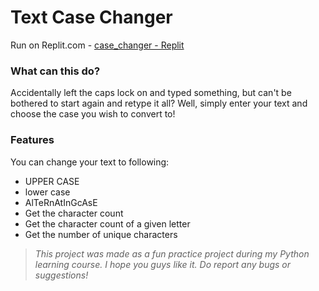# Text Case Changer

Run on Replit.com - [case_changer - Replit](https://replit.com/@mightykillrr1/casechanger#case_changer.py)

### What can this do?
Accidentally left the caps lock on and typed something, but can't be bothered to start again and retype it all?
Well, simply enter your text and choose the case you wish to convert to!

### Features
You can change your text to following:
- UPPER CASE
- lower case
- AlTeRnAtInGcAsE
- Get the character count
- Get the character count of a given letter
- Get the number of unique characters


> *This project was made as a fun practice project during my Python learning course. I hope you guys like it. Do report any bugs or suggestions!*
